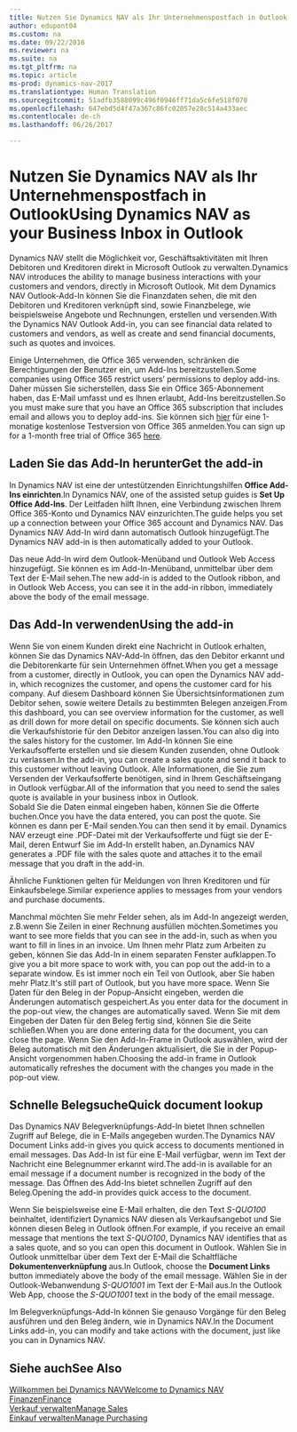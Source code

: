 ```yaml
---
title: Nutzen Sie Dynamics NAV als Ihr Unternehmenspostfach in Outlook
author: edupont04
ms.custom: na
ms.date: 09/22/2016
ms.reviewer: na
ms.suite: na
ms.tgt_pltfrm: na
ms.topic: article
ms-prod: dynamics-nav-2017
ms.translationtype: Human Translation
ms.sourcegitcommit: 51adfb3588099c496f0946ff71da5c6fe518f070
ms.openlocfilehash: 647ebd5d4f47a367c86fc02057e28c514a433aec
ms.contentlocale: de-ch
ms.lasthandoff: 06/26/2017

---
```


# <a name="using-dynamics-nav-as-your-business-inbox-in-outlook"></a><span data-ttu-id="4a1d3-102">Nutzen Sie Dynamics NAV als Ihr Unternehmenspostfach in Outlook</span><span class="sxs-lookup"><span data-stu-id="4a1d3-102">Using Dynamics NAV as your Business Inbox in Outlook</span></span>
<span data-ttu-id="4a1d3-103">Dynamics NAV stellt die Möglichkeit vor, Geschäftsaktivitäten mit Ihren Debitoren und Kreditoren direkt in Microsoft Outlook zu verwalten.</span><span class="sxs-lookup"><span data-stu-id="4a1d3-103">Dynamics NAV introduces the ability to manage business interactions with your customers and vendors, directly in Microsoft Outlook.</span></span> <span data-ttu-id="4a1d3-104">Mit dem Dynamics NAV Outlook-Add-In können Sie die Finanzdaten sehen, die mit den Debitoren und Kreditoren verknüpft sind, sowie Finanzbelege, wie beispielsweise Angebote und Rechnungen, erstellen und versenden.</span><span class="sxs-lookup"><span data-stu-id="4a1d3-104">With the Dynamics NAV Outlook Add-in, you can see financial data related to customers and vendors, as well as create and send financial documents, such as quotes and invoices.</span></span>  

<span data-ttu-id="4a1d3-105">Einige Unternehmen, die Office 365 verwenden, schränken die Berechtigungen der Benutzer ein, um Add-Ins bereitzustellen.</span><span class="sxs-lookup"><span data-stu-id="4a1d3-105">Some companies using Office 365 restrict users’ permissions to deploy add-ins.</span></span> <span data-ttu-id="4a1d3-106">Daher müssen Sie sicherstellen, dass Sie ein Office 365-Abonnement haben, das E-Mail umfasst und es Ihnen erlaubt, Add-Ins bereitzustellen.</span><span class="sxs-lookup"><span data-stu-id="4a1d3-106">So you must make sure that you have an Office 365 subscription that includes email and allows you to deploy add-ins.</span></span> <span data-ttu-id="4a1d3-107">Sie können sich [hier](https://products.office.com/try) für eine 1-monatige kostenlose Testversion von Office 365 anmelden.</span><span class="sxs-lookup"><span data-stu-id="4a1d3-107">You can sign up for a 1-month free trial of Office 365 [here](https://products.office.com/try).</span></span>  

## <a name="get-the-add-in"></a><span data-ttu-id="4a1d3-108">Laden Sie das Add-In herunter</span><span class="sxs-lookup"><span data-stu-id="4a1d3-108">Get the add-in</span></span>
<span data-ttu-id="4a1d3-109">In Dynamics NAV ist eine der untestützenden Einrichtungshilfen **Office Add-Ins einrichten**.</span><span class="sxs-lookup"><span data-stu-id="4a1d3-109">In Dynamics NAV, one of the assisted setup guides is **Set Up Office Add-Ins**.</span></span> <span data-ttu-id="4a1d3-110">Der Leitfaden hilft Ihnen, eine Verbindung zwischen Ihrem Office 365-Konto und Dynamics NAV einzurichten.</span><span class="sxs-lookup"><span data-stu-id="4a1d3-110">The guide helps you  set up a connection between your Office 365 account and Dynamics NAV.</span></span> <span data-ttu-id="4a1d3-111">Das Dynamics NAV Add-In wird dann automatisch Outlook hinzugefügt.</span><span class="sxs-lookup"><span data-stu-id="4a1d3-111">The Dynamics NAV add-in is then automatically added to your Outlook.</span></span>  

<span data-ttu-id="4a1d3-112">Das neue Add-In wird dem Outlook-Menüband und Outlook Web Access hinzugefügt. Sie können es im Add-In-Menüband, unmittelbar über dem Text der E-Mail sehen.</span><span class="sxs-lookup"><span data-stu-id="4a1d3-112">The new add-in is added to the Outlook ribbon, and in Outlook Web Access, you can see it in the add-in ribbon, immediately above the body of the email message.</span></span>  

## <a name="using-the-add-in"></a><span data-ttu-id="4a1d3-113">Das Add-In verwenden</span><span class="sxs-lookup"><span data-stu-id="4a1d3-113">Using the add-in</span></span>
<span data-ttu-id="4a1d3-114">Wenn Sie von einem Kunden direkt eine Nachricht in Outlook erhalten, können Sie das Dynamics NAV-Add-In öffnen, das den Debitor erkannt und die Debitorenkarte für sein Unternehmen öffnet.</span><span class="sxs-lookup"><span data-stu-id="4a1d3-114">When you get a message from a customer, directly in Outlook, you can open the Dynamics NAV add-in, which recognizes the customer, and opens the customer card for his company.</span></span> <span data-ttu-id="4a1d3-115">Auf diesem Dashboard können Sie Übersichtsinformationen zum Debitor sehen, sowie weitere Details zu bestimmten Belegen anzeigen.</span><span class="sxs-lookup"><span data-stu-id="4a1d3-115">From this dashboard, you can see overview information for the customer, as well as drill down for more detail on specific documents.</span></span> <span data-ttu-id="4a1d3-116">Sie können sich auch die Verkaufshistorie für den Debitor anzeigen lassen.</span><span class="sxs-lookup"><span data-stu-id="4a1d3-116">You can also dig into the sales history for the customer.</span></span>
<span data-ttu-id="4a1d3-117">Im Add-In können Sie eine Verkaufsofferte erstellen und sie diesem Kunden zusenden, ohne Outlook zu verlassen.</span><span class="sxs-lookup"><span data-stu-id="4a1d3-117">In the add-in, you can create a sales quote and send it back to this customer without leaving Outlook.</span></span> <span data-ttu-id="4a1d3-118">Alle Informationen, die Sie zum Versenden der Verkaufsofferte benötigen, sind in Ihrem Geschäftseingang in Outlook verfügbar.</span><span class="sxs-lookup"><span data-stu-id="4a1d3-118">All of the information that you need to send the sales quote is available in your business inbox in Outlook.</span></span>  
<span data-ttu-id="4a1d3-119">Sobald Sie die Daten einmal eingeben haben, können Sie die Offerte buchen.</span><span class="sxs-lookup"><span data-stu-id="4a1d3-119">Once you have the data entered, you can post the quote.</span></span> <span data-ttu-id="4a1d3-120">Sie können es dann per E-Mail senden.</span><span class="sxs-lookup"><span data-stu-id="4a1d3-120">You can then send it by email.</span></span> <span data-ttu-id="4a1d3-121">Dynamics NAV erzeugt eine .PDF-Datei mit der Verkaufsofferte und fügt sie der E-Mail, deren Entwurf Sie im Add-In erstellt haben, an.</span><span class="sxs-lookup"><span data-stu-id="4a1d3-121">Dynamics NAV generates a .PDF file with the sales quote and attaches it to the email message that you draft in the add-in.</span></span>  

<span data-ttu-id="4a1d3-122">Ähnliche Funktionen gelten für Meldungen von Ihren Kreditoren und für Einkaufsbelege.</span><span class="sxs-lookup"><span data-stu-id="4a1d3-122">Similar experience applies to messages from your vendors and purchase documents.</span></span>  

<span data-ttu-id="4a1d3-123">Manchmal möchten Sie mehr Felder sehen, als im Add-In angezeigt werden, z.B.wenn Sie Zeilen in einer Rechnung ausfüllen möchten.</span><span class="sxs-lookup"><span data-stu-id="4a1d3-123">Sometimes you want to see more fields that you can see in the add-in, such as when you want to fill in lines in an invoice.</span></span> <span data-ttu-id="4a1d3-124">Um Ihnen mehr Platz zum Arbeiten zu geben, können Sie das Add-In in einem separaten Fenster aufklappen.</span><span class="sxs-lookup"><span data-stu-id="4a1d3-124">To give you a bit more space to work with, you can pop out the add-in to a separate window.</span></span> <span data-ttu-id="4a1d3-125">Es ist immer noch ein Teil von Outlook, aber Sie haben mehr Platz.</span><span class="sxs-lookup"><span data-stu-id="4a1d3-125">It's still part of Outlook, but you have more space.</span></span> <span data-ttu-id="4a1d3-126">Wenn Sie Daten für den Beleg in der Popup-Ansicht eingeben, werden die Änderungen automatisch gespeichert.</span><span class="sxs-lookup"><span data-stu-id="4a1d3-126">As you enter data for the document in the pop-out view, the changes are automatically saved.</span></span> <span data-ttu-id="4a1d3-127">Wenn Sie mit dem Eingeben der Daten für den Beleg fertig sind, können Sie die Seite schließen.</span><span class="sxs-lookup"><span data-stu-id="4a1d3-127">When you are done entering data for the document, you can close the page.</span></span> <span data-ttu-id="4a1d3-128">Wenn Sie den Add-In-Frame in Outlook auswählen, wird der Beleg automatisch mit den Änderungen aktualisiert, die Sie in der Popup-Ansicht vorgenommen haben.</span><span class="sxs-lookup"><span data-stu-id="4a1d3-128">Choosing the add-in frame in Outlook automatically refreshes the document with the changes you made in the pop-out view.</span></span>  

## <a name="quick-document-lookup"></a><span data-ttu-id="4a1d3-129">Schnelle Belegsuche</span><span class="sxs-lookup"><span data-stu-id="4a1d3-129">Quick document lookup</span></span>
<span data-ttu-id="4a1d3-130">Das Dynamics NAV Belegverknüpfungs-Add-In bietet Ihnen schnellen Zugriff auf Belege, die in E-Mails angegeben wurden.</span><span class="sxs-lookup"><span data-stu-id="4a1d3-130">The Dynamics NAV Document Links add-in gives you quick access to documents mentioned in email messages.</span></span> <span data-ttu-id="4a1d3-131">Das Add-In ist für eine E-Mail verfügbar, wenn im Text der Nachricht eine Belegnummer erkannt wird.</span><span class="sxs-lookup"><span data-stu-id="4a1d3-131">The add-in is available for an email message if a document number is recognized in the body of the message.</span></span> <span data-ttu-id="4a1d3-132">Das Öffnen des Add-Ins bietet schnellen Zugriff auf den Beleg.</span><span class="sxs-lookup"><span data-stu-id="4a1d3-132">Opening the add-in provides quick access to the document.</span></span>  

<span data-ttu-id="4a1d3-133">Wenn Sie beispielsweise eine E-Mail erhalten, die den Text *S-QUO100* beinhaltet, identifiziert Dynamics NAV diesen als Verkaufsangebot und Sie können diesen Beleg in Outlook öffnen.</span><span class="sxs-lookup"><span data-stu-id="4a1d3-133">For example, if you receive an email message that mentions the text *S-QUO100*, Dynamics NAV identifies that as a sales quote, and so you can open this document in Outlook.</span></span> <span data-ttu-id="4a1d3-134">Wählen Sie in Outlook unmittelbar über dem Text der E-Mail die Schaltfläche **Dokumentenverknüpfung** aus.</span><span class="sxs-lookup"><span data-stu-id="4a1d3-134">In Outlook, choose the **Document Links** button immediately above the body of the email message.</span></span> <span data-ttu-id="4a1d3-135">Wählen Sie in der Outlook-Webanwendung *S-QUO1001* im Text der E-Mail aus.</span><span class="sxs-lookup"><span data-stu-id="4a1d3-135">In the Outlook Web App, choose the *S-QUO1001* text in the body of the email message.</span></span>  

<span data-ttu-id="4a1d3-136">Im Belegverknüpfungs-Add-In können Sie genauso Vorgänge für den Beleg ausführen und den Beleg ändern, wie in Dynamics NAV.</span><span class="sxs-lookup"><span data-stu-id="4a1d3-136">In the Document Links add-in, you can modify and take actions with the document, just like you can in Dynamics NAV.</span></span>

## <a name="see-also"></a><span data-ttu-id="4a1d3-137">Siehe auch</span><span class="sxs-lookup"><span data-stu-id="4a1d3-137">See Also</span></span>
[<span data-ttu-id="4a1d3-138">Willkommen bei Dynamics NAV</span><span class="sxs-lookup"><span data-stu-id="4a1d3-138">Welcome to Dynamics NAV</span></span>](across-get-started.md)  
[<span data-ttu-id="4a1d3-139">Finanzen</span><span class="sxs-lookup"><span data-stu-id="4a1d3-139">Finance</span></span>](finance-setup.md)  
[<span data-ttu-id="4a1d3-140">Verkauf verwalten</span><span class="sxs-lookup"><span data-stu-id="4a1d3-140">Manage Sales</span></span>](sales-manage-sales.md)  
[<span data-ttu-id="4a1d3-141">Einkauf verwalten</span><span class="sxs-lookup"><span data-stu-id="4a1d3-141">Manage Purchasing</span></span>](purchasing-manage-purchasing.md)  

